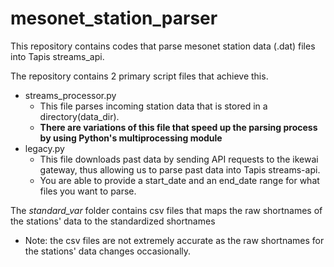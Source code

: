 # mesonet_station_parser

This repository contains codes that parse mesonet station data (.dat) files into Tapis streams_api.

The repository contains 2 primary script files that achieve this.
- streams_processor.py
  - This file parses incoming station data that is stored in a directory(data_dir).
  - **There are variations of this file that speed up the parsing process by using Python's multiprocessing module**
- legacy.py
  - This file downloads past data by sending API requests to the ikewai gateway, thus allowing us to parse past data into Tapis streams-api.
  - You are able to provide a start_date and an end_date range for what files you want to parse.
 
The *standard_var* folder contains csv files that maps the raw shortnames of the stations' data to the standardized shortnames
- Note: the csv files are not extremely accurate as the raw shortnames for the stations' data changes occasionally.
